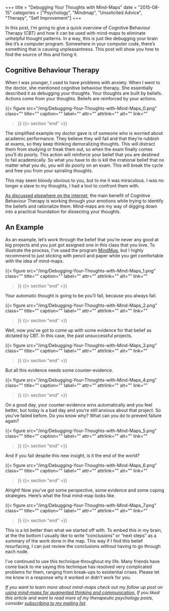+++
title = "Debugging Your Thoughts with Mind-Maps"
date = "2015-08-15"
categories = ["Psychology", "Mindmap", "Unsolicited Advice", "Therapy", "Self Improvement"]
+++

In this post, I'm going to give a quick overview of Cognitive Behaviour Therapy (CBT) and how it can be used with mind-maps to eliminate unhelpful thought patterns. In a way, this is just like debugging your brain like it’s a computer program. Somewhere in your computer code, there’s something that is causing unpleasantness. This post will show you how to find the source of this and fixing it.

## Cognitive Behaviour Therapy

When I was younger, I used to have problems with anxiety. When I went to the doctor, she mentioned cognitive behaviour therapy. She essentially described it as debugging your thoughts. Your thoughts are built by beliefs. Actions come from your thoughts. Beliefs are reinforced by your actions.

{{< figure
  src="/img/Debugging-Your-Thoughts-with-Mind-Maps_0.png"
  class=""
  title=""
  caption=""
  label=""
  attr=""
  attrlink=""
  alt=""
  link=""
 >}}
{{< section "end" >}}

The simplified example my doctor gave is of someone who is worried about academic performance. They believe they will fail and that they’re rubbish at exams, so they keep thinking demoralizing thoughts. This will distract them from studying or freak them out, so when the exam finally comes you’ll do poorly. This action will reinforce your belief that you are destined to fail academically. So what you have to do is kill the irrational belief that no matter what you do, you will do poorly on an exam. This will break the cycle and free you from your spiraling thoughts.

This may seem bloody obvious to you, but to me it was miraculous. I was no longer a slave to my thoughts, I had a tool to confront them with.

[As discussed elsewhere on the internet](http://slatestarcodex.com/2015/07/16/cbt-in-the-water-supply/#comment-219806), the main benefit of Cognitive Behaviour Therapy is working through your emotions while trying to identify the beliefs and rationalize them. Mind-maps are my way of digging down into a practical foundation for dissecting your thoughts.

## An Example

As an example, let’s work through the belief that you’re never any good at big projects and you just got assigned one in this class that you love. To illustrate the process, I've used the program [MindMup](https://www.mindmup.com), but I highly recommend to just sticking with pencil and paper while you get comfortable with the idea of mind-maps.

{{< figure
  src="/img/Debugging-Your-Thoughts-with-Mind-Maps_1.png"
  class=""
  title=""
  caption=""
  label=""
  attr=""
  attrlink=""
  alt=""
  link=""
 >}}
{{< section "end" >}}

Your automatic thought is going to be you’ll fail, because you always fail.

{{< figure
  src="/img/Debugging-Your-Thoughts-with-Mind-Maps_2.png"
  class=""
  title=""
  caption=""
  label=""
  attr=""
  attrlink=""
  alt=""
  link=""
 >}}
{{< section "end" >}}

Well, now you've got to come up with some evidence for that belief as dictated by CBT. In this case, the past unsuccessful projects.

{{< figure
  src="/img/Debugging-Your-Thoughts-with-Mind-Maps_3.png"
  class=""
  title=""
  caption=""
  label=""
  attr=""
  attrlink=""
  alt=""
  link=""
 >}}
{{< section "end" >}}

But all this evidence needs some counter-evidence.

{{< figure
  src="/img/Debugging-Your-Thoughts-with-Mind-Maps_4.png"
  class=""
  title=""
  caption=""
  label=""
  attr=""
  attrlink=""
  alt=""
  link=""
 >}}
{{< section "end" >}}

On a good day, your counter-evidence wins automatically and you feel better, but today is a bad day and you’re still anxious about that project. So you’ve failed before. Do you know why? What can you do to prevent failure again?

{{< figure
  src="/img/Debugging-Your-Thoughts-with-Mind-Maps_5.png"
  class=""
  title=""
  caption=""
  label=""
  attr=""
  attrlink=""
  alt=""
  link=""
 >}}
{{< section "end" >}}

And if you fail despite this new insight, is it the end of the world?

{{< figure
  src="/img/Debugging-Your-Thoughts-with-Mind-Maps_6.png"
  class=""
  title=""
  caption=""
  label=""
  attr=""
  attrlink=""
  alt=""
  link=""
 >}}
{{< section "end" >}}

Alright! Now you've got some perspective, some evidence and some coping strategies. Here’s what the final mind-map looks like.

{{< figure
  src="/img/Debugging-Your-Thoughts-with-Mind-Maps_7.png"
  class=""
  title=""
  caption=""
  label=""
  attr=""
  attrlink=""
  alt=""
  link=""
 >}}
{{< section "end" >}}

This is a lot better than what we started off with. To embed this in my brain, at the the bottom I usually like to write “conclusions” or “next steps” as a summary of the work done in the map. This way if I find this belief resurfacing, I can just review the conclusions without having to go through each node.

I've continued to use this technique throughout my life. Many friends have come back to me saying this technique has resolved very complicated problems for them, ranging from break-ups to existential crises. Please let me know in a response why it worked or didn’t work for you.

*If you want to learn more about mind-maps check out my follow up post on* [*using mind-maps for augmented thinking and communication.*](https://medium.com/@seanaubin/mind-maps-for-augmented-thinking-communication-24a7d949388d) *If you liked this article and want to read more of my therapeutic psychology posts, consider* [*subscribing to my mailing list*](https://uwaterloo.us15.list-manage.com/subscribe?u=d5612fe997cc72aac70c4ffe9&id=76226838bc)*.*

